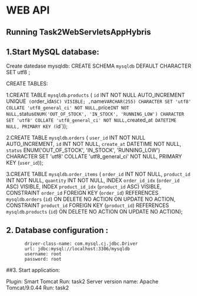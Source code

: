 # WEB API

## Running Task2WebServletsAppHybris

## 1.Start MySQL database:

  Create datedase mysqldb:
  CREATE SCHEMA `mysqldb` DEFAULT CHARACTER SET utf8 ;

  CREATE TABLES:

  1.CREATE TABLE `mysqldb`.`products` (
      `id` INT NOT NULL AUTO_INCREMENT UNIQUE` (`order_id` ASC) VISIBLE; ,
      `name` VARCHAR(255) CHARACTER SET 'utf8' COLLATE 'utf8_general_ci' NOT NULL,
      `price` INT NOT NULL,
      `status` ENUM('OUT_OF_STOCK', 'IN_STOCK', 'RUNNING_LOW') CHARACTER SET 'utf8' COLLATE 'utf8_general_ci' NOT NULL,
      `created_at` DATETIME NULL,
      PRIMARY KEY (`id`));

  2.CREATE TABLE `mysqldb`.`orders` (
      `user_id` INT NOT NULL AUTO_INCREMENT,
      `id` INT NOT NULL,
      `create_at` DATETIME NOT NULL,
      `status` ENUM('OUT_OF_STOCK', 'IN_STOCK', 'RUNNING_LOW') CHARACTER SET 'utf8' COLLATE 'utf8_general_ci' NOT NULL,
      PRIMARY KEY (`user_id`));

  3.CREATE TABLE `mysqldb`.`order_items` (
      `order_id` INT NOT NULL,
      `product_id` INT NOT NULL,
      `quantity` INT NOT NULL,
      INDEX `order_id_idx` (`order_id` ASC) VISIBLE,
      INDEX `product_id_idx` (`product_id` ASC) VISIBLE,
      CONSTRAINT `order_id`
        FOREIGN KEY (`order_id`)
        REFERENCES `mysqldb`.`orders` (`id`)
        ON DELETE NO ACTION
        ON UPDATE NO ACTION,
      CONSTRAINT `product_id`
        FOREIGN KEY (`product_id`)
        REFERENCES `mysqldb`.`products` (`id`)
        ON DELETE NO ACTION
        ON UPDATE NO ACTION);

## 2. Database configuration :

           driver-class-name: com.mysql.cj.jdbc.Driver
           url: jdbc:mysql://localhost:3306/mysqldb
           username: root
           password: root

##3. Start application:

  Plugin: Smart Tomcat
  Run: task2
  Server version name:   Apache Tomcat/9.0.44
  Run: task2










